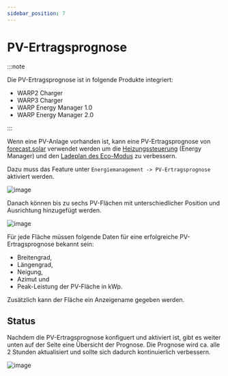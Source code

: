 ```yaml
---
sidebar_position: 7
---
```


# PV-Ertragsprognose

:::note

Die PV-Ertragsprognose ist in folgende Produkte integriert:

* WARP2 Charger
* WARP3 Charger
* WARP Energy Manager 1.0
* WARP Energy Manager 2.0

:::

Wenn eine PV-Anlage vorhanden ist, kann eine PV-Ertragsprognose von [forecast.solar](https://forecast.solar/) verwendet werden um die [Heizungssteuerung](/docs/webinterface/energy_management/heater.md) (Energy Manager) und den [Ladeplan des Eco-Modus](/docs/webinterface/energy_management/eco_mode.md) zu verbessern.

Dazu muss das Feature unter `Energiemanagement -> PV-Ertragsprognose` aktiviert werden.

![image](/img/solar_forecast/configuration.png)

Danach können bis zu sechs PV-Flächen mit unterschiedlicher Position und Ausrichtung hinzugefügt werden.

![image](/img/solar_forecast/plane.png)

Für jede Fläche müssen folgende Daten für eine erfolgreiche PV-Ertragsprognose bekannt sein:

* Breitengrad,
* Längengrad,
* Neigung,
* Azimut und
* Peak-Leistung der PV-Fläche in kWp.

Zusätzlich kann der Fläche ein Anzeigename gegeben werden.

## Status

Nachdem die PV-Ertragsprognose konfiguert und aktiviert ist, gibt es weiter unten auf der Seite eine Übersicht der Prognose. Die Prognose wird ca. alle 2 Stunden aktualisiert und sollte sich dadurch kontinuierlich verbessern.

![image](/img/solar_forecast/status.png)
